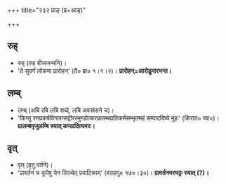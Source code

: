 +++
title="२३२ प्राङ् (प्र+आङ्)"

+++

## रुह्
- रुह् (रुह बीजजन्मनि)।
- 'ते सुवर्गं लोकमा प्रारोहन्' (तै० ब्रा० १।१।२)। **प्रारोहन्=आरोढुमारभन्त।**

## लम्ब्
- लम्ब् (अबि रबि लबि शब्दे, लबि अवस्रंसने च)।
- 'किन्तु रणप्रकर्षविगलत्सद्वीररमुण्डोत्करप्रालम्बप्रतिकर्मसम्भृतमहं सम्पादयिष्ये मुहः' (किरात० व्या०)। **प्रालम्बमृजुलम्बि स्यात् कण्ठादित्यमरः।**

## वृत्
- वृत् (वृतु वर्तने)।
- 'प्रावर्तनं च कूपेषु येन सिञ्चेत् प्रवाटिकाम्' (वराहपु० १७०।३०)। **प्रावर्तनमरघट्टः स्यात् (?)।**
